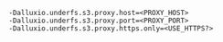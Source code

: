     -Dalluxio.underfs.s3.proxy.host=<PROXY_HOST>
    -Dalluxio.underfs.s3.proxy.port=<PROXY_PORT>
    -Dalluxio.underfs.s3.proxy.https.only=<USE_HTTPS?>
